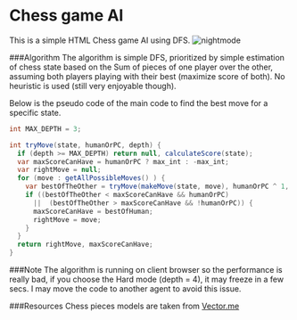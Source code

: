Chess game AI
===================

This is a simple HTML Chess game AI using DFS.
![nightmode](https://cloud.githubusercontent.com/assets/5102383/12218526/6a9299e4-b754-11e5-8e33-5bac48cb8300.png)

###Algorithm
The algorithm is simple DFS, prioritized by simple estimation of chess state based on the Sum of pieces of one player over the other, assuming both players playing with their best (maximize score of both). No heuristic is used (still very enjoyable though). 

Below is the pseudo code of the main code to find the best move for a specific state.

```csharp
int MAX_DEPTH = 3;

int tryMove(state, humanOrPC, depth) {
  if (depth >= MAX_DEPTH) return null, calculateScore(state);
  var maxScoreCanHave = humanOrPC ? max_int : -max_int;
  var rightMove = null;
  for (move : getAllPossibleMoves() ) {
    var bestOfTheOther = tryMove(makeMove(state, move), humanOrPC ^ 1, depth+1);
    if ((bestOfTheOther < maxScoreCanHave && humanOrPC)
      ||  (bestOfTheOther > maxScoreCanHave && !humanOrPC)) {
      maxScoreCanHave = bestOfHuman;
      rightMove = move;
    }
  }
  return rightMove, maxScoreCanHave;
}

```

###Note
The algorithm is running on client browser so the performance is really bad, if you choose the Hard mode (depth = 4), it may freeze in a few secs. I may move the code to another agent to avoid this issue.


###Resources
Chess pieces models are taken from [Vector.me](http://vector.me/browse/205295/chess_board_and_pieces)